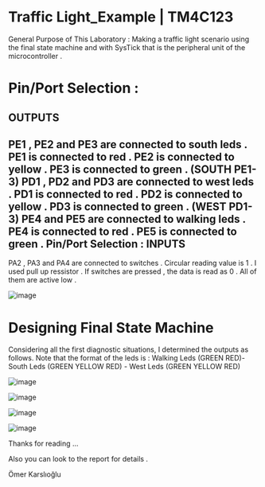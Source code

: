 # Traffic Light_Example | TM4C123
General Purpose of This Laboratory : Making a traffic light scenario using the final state machine and with SysTick that is the peripheral unit of the microcontroller .


# Pin/Port Selection :

OUTPUTS
--------------
PE1 , PE2 and PE3 are connected to south leds .
PE1 is connected to red .
PE2 is connected to yellow .
PE3 is connected to green .
(SOUTH PE1-3)
PD1 , PD2 and PD3 are connected to west leds .
PD1 is connected to red .
PD2 is connected to yellow .
PD3 is connected to green .
(WEST PD1-3)
PE4 and PE5 are connected to walking leds .
PE4 is connected to red .
PE5 is connected to green .
Pin/Port Selection :
INPUTS
-----------
PA2 , PA3 and PA4 are connected to switches .
Circular reading value is 1 . I used pull up ressistor .
If switches are pressed , the data is read as 0 .
All of them are active low .

![image](https://user-images.githubusercontent.com/67158049/125167897-6c720100-e1ab-11eb-8a1c-cad461cecba2.png)

# Designing Final State Machine

Considering all the first diagnostic situations, I determined the outputs as follows.
Note that the format of the leds is :
Walking Leds (GREEN RED)-South Leds (GREEN YELLOW RED) - West Leds (GREEN YELLOW RED)

![image](https://user-images.githubusercontent.com/67158049/125167936-a8a56180-e1ab-11eb-95e5-b2f2e33d76f3.png)

![image](https://user-images.githubusercontent.com/67158049/125167943-b35ff680-e1ab-11eb-9630-be0eedf8e526.png)

![image](https://user-images.githubusercontent.com/67158049/125167947-c07ce580-e1ab-11eb-8386-b0c81a3c8d6a.png)

![image](https://user-images.githubusercontent.com/67158049/125167955-cb377a80-e1ab-11eb-873b-62577bc70f7a.png)

Thanks for reading ...

Also you can look to the report for details .

Ömer Karslıoğlu



